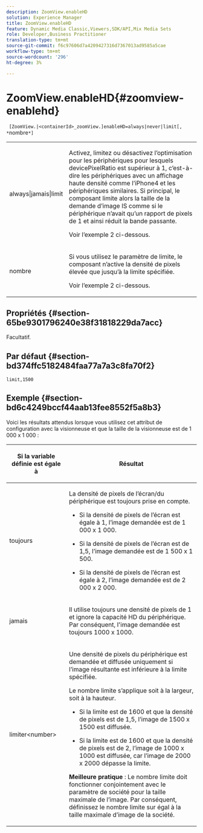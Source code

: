 ```yaml
---
description: ZoomView.enableHD
solution: Experience Manager
title: ZoomView.enableHD
feature: Dynamic Media Classic,Viewers,SDK/API,Mix Media Sets
role: Developer,Business Practitioner
translation-type: tm+mt
source-git-commit: f6c97606d7a4209427316d7367013ad9585a5cae
workflow-type: tm+mt
source-wordcount: '296'
ht-degree: 3%

---
```



# ZoomView.enableHD{#zoomview-enablehd}

` [ZoomView.|<containerId>_zoomView.]enableHD=always|never|limit[, *`nombre`*]`

<table id="table_0BEA0B5FFDF64E5594B534B2A87A6D88"> 
 <tbody> 
  <tr> 
   <td colname="col1"> <p> <span class="codeph"> always|jamais|limit</span> </p> </td> 
   <td colname="col2"> <p> Activez, limitez ou désactivez l’optimisation pour les périphériques pour lesquels <span class="codeph"> devicePixelRatio</span> est supérieur à <span class="codeph"> 1</span>, c’est-à-dire les périphériques avec un affichage haute densité comme l’iPhone4 et les périphériques similaires. Si principal, le composant limite alors la taille de la demande d’image IS comme si le périphérique n’avait qu’un rapport de pixels de <span class="codeph"> 1</span> et ainsi réduit la bande passante. </p> <p>Voir l’exemple 2 ci-dessous. </p> </td> 
  </tr> 
  <tr> 
   <td colname="col1"> <p> <span class="codeph"><span class="varname"> nombre</span></span> </p> </td> 
   <td colname="col2"> <p> Si vous utilisez le paramètre de limite, le composant n’active la densité de pixels élevée que jusqu’à la limite spécifiée. </p> <p>Voir l’exemple 2 ci-dessous. </p> </td> 
  </tr> 
 </tbody> 
</table>

## Propriétés {#section-65be9301796240e38f31818229da7acc}

Facultatif.

## Par défaut {#section-bd374ffc5182484faa77a7a3c8fa70f2}

`limit,1500`

## Exemple {#section-bd6c4249bccf44aab13fee8552f5a8b3}

Voici les résultats attendus lorsque vous utilisez cet attribut de configuration avec la visionneuse et que la taille de la visionneuse est de 1 000 x 1 000 :

<table id="table_F97FEDA0EE1B4EF6AC9FF9060548ACA4"> 
 <thead> 
  <tr> 
   <th colname="col1" class="entry"> <p>Si la variable définie est égale à </p> </th> 
   <th colname="col2" class="entry"> <p>Résultat </p> </th> 
  </tr>
 </thead>
 <tbody> 
  <tr> 
   <td colname="col1"> <p><span class="codeph"> toujours</span> </p> </td> 
   <td colname="col2"> <p>La densité de pixels de l’écran/du périphérique est toujours prise en compte. </p> <p> 
     <ul id="ul_D8F31FDFCDB74B75A3B1BFBEE33AF2E2"> 
      <li id="li_8A1C6DCCE10545349C73029729211BB2"> <p>Si la densité de pixels de l’écran est égale à 1, l’image demandée est de 1 000 x 1 000. </p> </li> 
      <li id="li_884156A34AC64B4E9B3ACC4C25EB710F"> <p>Si la densité de pixels de l’écran est de 1,5, l’image demandée est de 1 500 x 1 500. </p> </li> 
      <li id="li_7EC699284A7F4E679E512C3DA8B5454F"> <p>Si la densité de pixels de l’écran est égale à 2, l’image demandée est de 2 000 x 2 000. </p> </li> 
     </ul> </p> </td> 
  </tr> 
  <tr> 
   <td colname="col1"> <p><span class="codeph"> jamais</span> </p> </td> 
   <td colname="col2"> <p>Il utilise toujours une densité de pixels de 1 et ignore la capacité HD du périphérique. Par conséquent, l'image demandée est toujours 1000 x 1000. </p> </td> 
  </tr> 
  <tr> 
   <td colname="col1"> <p><span class="codeph"> limiter&lt;number&gt;</span> </p> </td> 
   <td colname="col2"> <p>Une densité de pixels du périphérique est demandée et diffusée uniquement si l’image résultante est inférieure à la limite spécifiée. </p> <p>Le nombre limite s’applique soit à la largeur, soit à la hauteur. </p> <p> 
     <ul id="ul_CEC06B2280164951BA1A0ADED99E8050"> 
      <li id="li_CA7A0980ACC54690A4F212DF53E2DC8A"> <p>Si la limite est de 1600 et que la densité de pixels est de 1,5, l’image de 1500 x 1500 est diffusée. </p> </li> 
      <li id="li_A4AAD7FBFA0347B082789511CA6768A5"> <p>Si la limite est de 1600 et que la densité de pixels est de 2, l’image de 1000 x 1000 est diffusée, car l’image de 2000 x 2000 dépasse la limite. </p> </li> 
     </ul> </p> <p><b>Meilleure pratique</b> : Le nombre limite doit fonctionner conjointement avec le paramètre de société pour la taille maximale de l’image. Par conséquent, définissez le nombre limite sur égal à la taille maximale d’image de la société. </p> </td> 
  </tr> 
 </tbody> 
</table>

